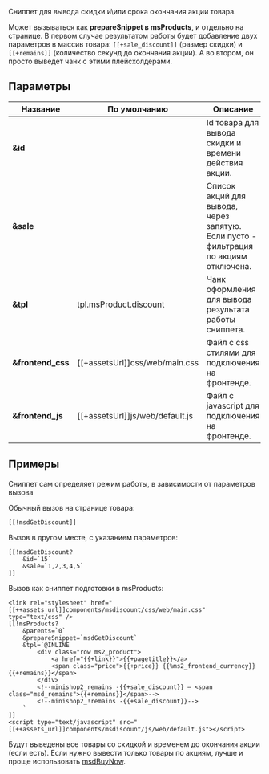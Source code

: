 Сниппет для вывода скидки и\или срока окончания акции товара.

Может вызываться как **prepareSnippet в msProducts**, и отдельно на странице.
В первом случае результатом работы будет добавление двух параметров в массив товара: `[[+sale_discount]]` (размер скидки) и `[[+remains]]` (количество секунд до окончания акции).
А во втором, он просто выведет чанк с этими плейсхолдерами.

## Параметры
Название					| По умолчанию						| Описание
----------------------------|-----------------------------------|-------------------------
**&id**						| 									| Id товара для вывода скидки и времени действия акции.
**&sale**					| 									| Список акций для вывода, через запятую. Если пусто - фильтрация по акциям отключена.
**&tpl**					| tpl.msProduct.discount			| Чанк оформления для вывода результата работы сниппета.
**&frontend_css**			| [[+assetsUrl]]css/web/main.css	| Файл с css стилями для подключения на фронтенде.
**&frontend_js**			| [[+assetsUrl]]js/web/default.js	| Файл с javascript для подключения на фронтенде.

## Примеры
Сниппет сам определяет режим работы, в зависимости от параметров вызова

Обычный вызов на странице товара:
```
[[!msdGetDiscount]]
```

Вызов в другом месте, с указанием параметров:
```
[[!msdGetDiscount?
	&id=`15`
	&sale=`1,2,3,4,5`
]]
```

Вызов как сниппет подготовки в msProducts:
```
<link rel="stylesheet" href="[[++assets_url]]components/msdiscount/css/web/main.css" type="text/css" />
[[!msProducts?
	&parents=`0`
	&prepareSnippet=`msdGetDiscount`
	&tpl=`@INLINE
		<div class="row ms2_product">
			<a href="{{+link}}">{{+pagetitle}}</a>
			<span class="price">{{+price}} {{%ms2_frontend_currency}}{{+remains}}</span>
		</div>
		<!--minishop2_remains -{{+sale_discount}} — <span class="msd_remains">{{+remains}}</span>-->
		<!--minishop2_!remains -{{+sale_discount}}-->
	`
]]
<script type="text/javascript" src="[[++assets_url]]components/msdiscount/js/web/default.js"></script>
```
Будут выведены все товары со скидкой и временем до окончания акции (если есть). Если нужно вывести только товары по акциям, лучше и проще использовать [msdBuyNow][1].

[1]: /ru/01_Компоненты/02_miniShop2/05_Другие_дополнения/02_msDiscount/04_Сниппеты/01_msdBuyNow.md